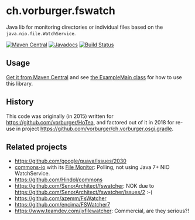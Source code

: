 # ch.vorburger.fswatch

Java lib for monitoring directories or individual files based on the `java.nio.file.WatchService`.

[![Maven Central](https://maven-badges.herokuapp.com/maven-central/ch.vorburger/fswatch/badge.svg)](https://maven-badges.herokuapp.com/maven-central/ch.vorburger/fswatch)
[![Javadocs](http://www.javadoc.io/badge/ch.vorburger/fswatch.svg)](http://www.javadoc.io/doc/ch.vorburger/fswatch)
[![Build Status](https://app.travis-ci.com/vorburger/ch.vorburger.fswatch.svg?branch=master)](https://app.travis-ci.com/vorburger/ch.vorburger.fswatch)

## Usage

[Get it from Maven Central](http://search.maven.org/#search%7Cga%7C1%7Cg%3A%22ch.vorburger%22%20AND%20a%3A%22fswatch%22) and see [the ExampleMain class](src/test/java/ch/vorburger/fswatch/test/ExampleMain.java) for how to use this library.



## History

This code was originally (in 2015) written for https://github.com/vorburger/HoTea,
and factored out of it in 2018 for re-use in project https://github.com/vorburger/ch.vorburger.osgi.gradle.

## Related projects

* https://github.com/google/guava/issues/2030
* [commons-io](https://commons.apache.org/proper/commons-io/) with its [File Monitor](https://commons.apache.org/proper/commons-io/javadocs/api-release/index.html?org/apache/commons/io/monitor/package-summary.html): Polling, not using Java 7+ NIO WatchService.
* https://github.com/Hindol/commons
* https://github.com/SenorArchitect/fswatcher: NOK due to https://github.com/SenorArchitect/fswatcher/issues/2 :-(
* https://github.com/azemm/FsWatcher
* https://github.com/encima/FSWatcher7
* https://www.teamdev.com/jxfilewatcher: Commercial, are they serious?!
